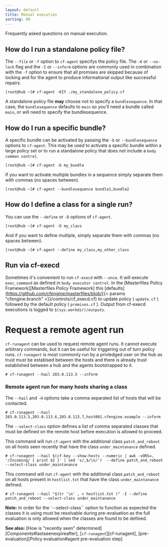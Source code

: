 ```yaml
---
layout: default
title: Manual execution
sorting: 90
---
```


Frequently asked questions on manual execution.

## How do I run a standalone policy file?

The `--file` or `-f` option to `cf-agent` specifys the policy file. The `-K` or
`--no-lock` flag and the `-I` or `--inform` options are commonly used in
combination with the `-f` option to ensure that all promises are skipped because
of locking and for the agent to produce informational output like successful
repairs.

```console
[root@hub ~]# cf-agent -KIf ./my_standalone_policy.cf
```

A standalone policy file **may** choose not to specify a `bundlesequence`. In
that case, the `bundlesequence` defaults to `main` so you'll need a bundle
called `main`, or will need to specify the bundlesequence.

## How do I run a specific bundle?

A specific bundle can be activated by passing the `-b` or `--bundlesequence`
options to `cf-agent`. This may be used to activate a specific bundle within a
large policy set or to run a standalone policy that does not include a `body
common control`.

```console
[root@hub ~]# cf-agent -b my_bundle
```

If you want to activate multiple bundles in a sequence simply separate them
with commas (no spaces between).

```console
[root@hub ~]# cf-agent --bundlesequence bundle1,bundle2
```

## How do I define a class for a single run?

You can use the `--define` or `-D` options of `cf-agent`.

```console
[root@hub ~]# cf-agent -D my_class
```

And if you want to define multiple, simply separate them with commas (no spaces
between).

```console
[root@hub ~]# cf-agent --define my_class,my_other_class
```

## Run via cf-execd

Sometimes it's convenient to run `cf-execd` with `--once`. It will execute
`exec_command` as defined in `body executor control`. In the
[Masterfiles Policy Framework][Masterfiles Policy Framework] this
[defaults](https://github.com/cfengine/masterfiles/blob/{{< params "cfengine.branch" >}}/controls/cf_execd.cf)
to update policy ( `update.cf` ) followed by the default policy ( `promises.cf`
). Output from cf-execd executions is logged to
`$(sys.workdir)/outputs`.

# Request a remote agent run

`cf-runagent` can be used to request remote agent runs. It cannot execute
arbitrary commands, but it can be useful for triggering out of turn policy runs. `cf-runagent` is most commonly run by a privledged user on the hub as trust must be establsed between the hosts and there is already trust established between a hub and the agents bootstrapped to it.

```console
# cf-runagent --hail 203.0.113.5 --inform
```

### Remote agent run for many hosts sharing a class

The `--hail` and `-H` options take a comma separated list of hosts that will be contacted.

```console
# cf-runagent --hail 203.0.113.5,203.0.113.6,203.0.113.7,host001.cfengine.example --inform
```

The `--select-class` option defines a list of comma separated classes that must
be defined on the remote host before execution is allowed to proceed.

This command will run `cf-agent` with the additional class `patch_and_reboot` on all hosts seen recently that have the class `under_maintanance` defined.

```console
# cf-runagent --hail $(cf-key --show-hosts --numeric | awk -vORS=, '/Incoming/ { print $2 }' | sed 's/,$/\n/')  --define patch_and_reboot --select-class under_maintanance
```

This command will run `cf-agent` with the additional class `patch_and_reboot` on all hosts present in `hostlist.txt` that have the class `under_maintanance` defined.

```console
# cf-runagent --hail "$(tr '\n' , < hostlist.txt )" -I --define patch_and_reboot --select-class under_maintanance
```

**Note:** In order for the `--select-class`` option to function as expected the
classes it is using must be resolvable during pre-evaluation as the full
evaluation is only allowed when the classes are found to be defined.

**See also:** [How is "recently seen" determined][Components#lastseenexpireafter], [`cf-runagent`][cf-runagent], [pre-evaluation][Policy evaluation#agent pre-evaluation step]
